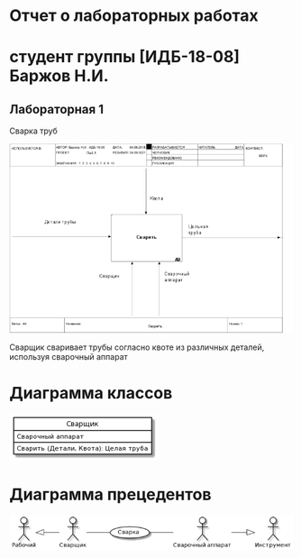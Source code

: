 # Отчет о лабораторных работах
# студент группы [ИДБ-18-08] Баржов Н.И.

## Лабораторная 1

Сварка труб

![none](https://github.com/Colesnick/NikolayBarzhov.github.io/blob/main/01_A0.png)

Сварщик сваривает трубы согласно квоте из различных деталей, используя сварочный аппарат

# Диаграмма классов

![none](https://github.com/Colesnick/NikolayBarzhov.github.io/blob/main/Lab1/lr2p4.png)

# Диаграмма прецедентов

![none](https://github.com/Colesnick/NikolayBarzhov.github.io/blob/main/Lab1/lr1p3.png)
